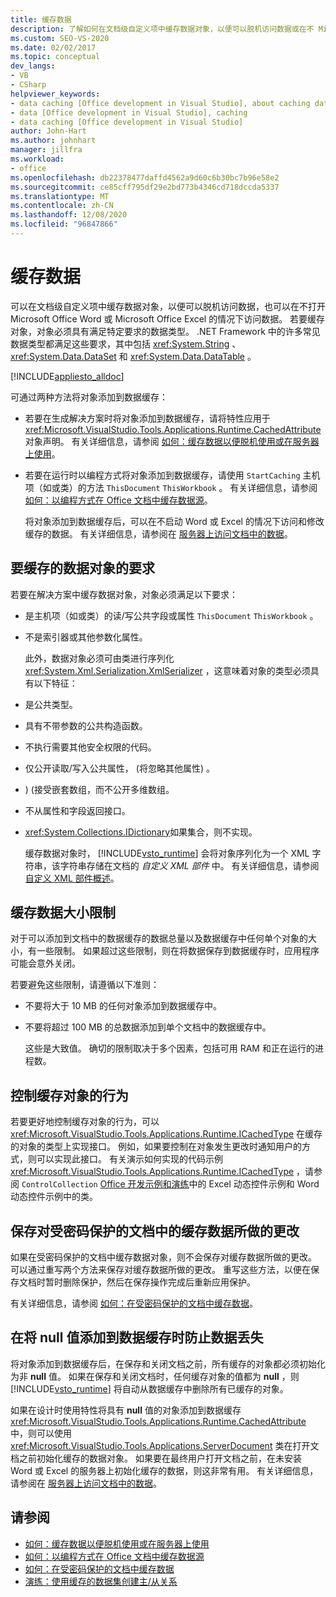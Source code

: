 ```yaml
---
title: 缓存数据
description: 了解如何在文档级自定义项中缓存数据对象，以便可以脱机访问数据或在不 Microsoft Office Word 或 Excel 中打开数据。
ms.custom: SEO-VS-2020
ms.date: 02/02/2017
ms.topic: conceptual
dev_langs:
- VB
- CSharp
helpviewer_keywords:
- data caching [Office development in Visual Studio], about caching data
- data [Office development in Visual Studio], caching
- data caching [Office development in Visual Studio]
author: John-Hart
ms.author: johnhart
manager: jillfra
ms.workload:
- office
ms.openlocfilehash: db22378477daffd4562a9d60c6b30bc7b96e58e2
ms.sourcegitcommit: ce85cff795df29e2bd773b4346cd718dccda5337
ms.translationtype: MT
ms.contentlocale: zh-CN
ms.lasthandoff: 12/08/2020
ms.locfileid: "96847866"
---
```

# <a name="cache-data"></a>缓存数据
  可以在文档级自定义项中缓存数据对象，以便可以脱机访问数据，也可以在不打开 Microsoft Office Word 或 Microsoft Office Excel 的情况下访问数据。 若要缓存对象，对象必须具有满足特定要求的数据类型。 .NET Framework 中的许多常见数据类型都满足这些要求，其中包括 <xref:System.String> 、 <xref:System.Data.DataSet> 和 <xref:System.Data.DataTable> 。

 [!INCLUDE[appliesto_alldoc](../vsto/includes/appliesto-alldoc-md.md)]

 可通过两种方法将对象添加到数据缓存：

- 若要在生成解决方案时将对象添加到数据缓存，请将特性应用于 <xref:Microsoft.VisualStudio.Tools.Applications.Runtime.CachedAttribute> 对象声明。 有关详细信息，请参阅 [如何：缓存数据以便脱机使用或在服务器上使用](../vsto/how-to-cache-data-for-use-offline-or-on-a-server.md)。

- 若要在运行时以编程方式将对象添加到数据缓存，请使用 `StartCaching` 主机项（如或类）的方法 `ThisDocument` `ThisWorkbook` 。 有关详细信息，请参阅 [如何：以编程方式在 Office 文档中缓存数据源](../vsto/how-to-programmatically-cache-a-data-source-in-an-office-document.md)。

  将对象添加到数据缓存后，可以在不启动 Word 或 Excel 的情况下访问和修改缓存的数据。 有关详细信息，请参阅在 [服务器上访问文档中的数据](../vsto/accessing-data-in-documents-on-the-server.md)。

## <a name="requirements-for-data-objects-to-be-cached"></a>要缓存的数据对象的要求
 若要在解决方案中缓存数据对象，对象必须满足以下要求：

- 是主机项（如或类）的读/写公共字段或属性 `ThisDocument` `ThisWorkbook` 。

- 不是索引器或其他参数化属性。

  此外，数据对象必须可由类进行序列化 <xref:System.Xml.Serialization.XmlSerializer> ，这意味着对象的类型必须具有以下特征：

- 是公共类型。

- 具有不带参数的公共构造函数。

- 不执行需要其他安全权限的代码。

- 仅公开读取/写入公共属性， (将忽略其他属性) 。

- )  (接受嵌套数组，而不公开多维数组。

- 不从属性和字段返回接口。

- <xref:System.Collections.IDictionary>如果集合，则不实现。

  缓存数据对象时， [!INCLUDE[vsto_runtime](../vsto/includes/vsto-runtime-md.md)] 会将对象序列化为一个 XML 字符串，该字符串存储在文档的 *自定义 XML 部件* 中。 有关详细信息，请参阅 [自定义 XML 部件概述](../vsto/custom-xml-parts-overview.md)。

## <a name="cached-data-size-limits"></a>缓存数据大小限制
 对于可以添加到文档中的数据缓存的数据总量以及数据缓存中任何单个对象的大小，有一些限制。 如果超过这些限制，则在将数据保存到数据缓存时，应用程序可能会意外关闭。

 若要避免这些限制，请遵循以下准则：

- 不要将大于 10 MB 的任何对象添加到数据缓存中。

- 不要将超过 100 MB 的总数据添加到单个文档中的数据缓存中。

  这些是大致值。 确切的限制取决于多个因素，包括可用 RAM 和正在运行的进程数。

## <a name="control-the-behavior-of-cached-objects"></a>控制缓存对象的行为
 若要更好地控制缓存对象的行为，可以 <xref:Microsoft.VisualStudio.Tools.Applications.Runtime.ICachedType> 在缓存的对象的类型上实现接口。 例如，如果要控制在对象发生更改时通知用户的方式，则可以实现此接口。 有关演示如何实现的代码示例 <xref:Microsoft.VisualStudio.Tools.Applications.Runtime.ICachedType> ，请参阅 `ControlCollection` [Office 开发示例和演练](../vsto/office-development-samples-and-walkthroughs.md)中的 Excel 动态控件示例和 Word 动态控件示例中的类。

## <a name="persist-changes-to-cached-data-in-password-protected-documents"></a>保存对受密码保护的文档中的缓存数据所做的更改
 如果在受密码保护的文档中缓存数据对象，则不会保存对缓存数据所做的更改。 可以通过重写两个方法来保存对缓存数据所做的更改。 重写这些方法，以便在保存文档时暂时删除保护，然后在保存操作完成后重新应用保护。

 有关详细信息，请参阅 [如何：在受密码保护的文档中缓存数据](../vsto/how-to-cache-data-in-a-password-protected-document.md)。

## <a name="prevent-data-loss-when-adding-null-values-to-the-data-cache"></a>在将 null 值添加到数据缓存时防止数据丢失
 将对象添加到数据缓存后，在保存和关闭文档之前，所有缓存的对象都必须初始化为非 **null** 值。 如果在保存和关闭文档时，任何缓存对象的值都为 **null** ，则 [!INCLUDE[vsto_runtime](../vsto/includes/vsto-runtime-md.md)] 将自动从数据缓存中删除所有已缓存的对象。

 如果在设计时使用特性将具有 **null** 值的对象添加到数据缓存 <xref:Microsoft.VisualStudio.Tools.Applications.Runtime.CachedAttribute> 中，则可以使用 <xref:Microsoft.VisualStudio.Tools.Applications.ServerDocument> 类在打开文档之前初始化缓存的数据对象。 如果要在最终用户打开文档之前，在未安装 Word 或 Excel 的服务器上初始化缓存的数据，则这非常有用。 有关详细信息，请参阅在 [服务器上访问文档中的数据](../vsto/accessing-data-in-documents-on-the-server.md)。

## <a name="see-also"></a>请参阅
- [如何：缓存数据以便脱机使用或在服务器上使用](../vsto/how-to-cache-data-for-use-offline-or-on-a-server.md)
- [如何：以编程方式在 Office 文档中缓存数据源](../vsto/how-to-programmatically-cache-a-data-source-in-an-office-document.md)
- [如何：在受密码保护的文档中缓存数据](../vsto/how-to-cache-data-in-a-password-protected-document.md)
- [演练：使用缓存的数据集创建主/从关系](../vsto/walkthrough-creating-a-master-detail-relation-using-a-cached-dataset.md)
